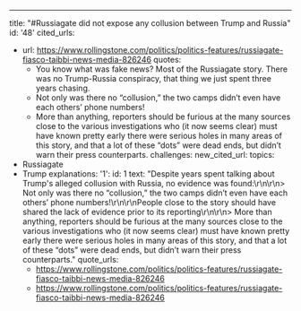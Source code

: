 ---
title: "#Russiagate did not expose any collusion between Trump and Russia"
id: '48'
cited_urls:
- url: https://www.rollingstone.com/politics/politics-features/russiagate-fiasco-taibbi-news-media-826246
  quotes:
  - You know what was fake news? Most of the Russiagate story. There was no Trump-Russia
    conspiracy, that thing we just spent three years chasing.
  - Not only was there no “collusion,” the two camps didn’t even have each others’
    phone numbers!
  - More than anything, reporters should be furious at the many sources close to the
    various investigations who (it now seems clear) must have known pretty early there
    were serious holes in many areas of this story, and that a lot of these “dots”
    were dead ends, but didn’t warn their press counterparts.
  challenges: 
new_cited_url: 
topics:
- Russiagate
- Trump
explanations:
  '1':
    id: 1
    text: "Despite years spent talking about Trump's alleged collusion with Russia,
      no evidence was found:\r\n\r\n> Not only was there no “collusion,” the two camps
      didn’t even have each others’ phone numbers!\r\n\r\nPeople close to the story
      should have shared the lack of evidence prior to its reporting\r\n\r\n> More
      than anything, reporters should be furious at the many sources close to the
      various investigations who (it now seems clear) must have known pretty early
      there were serious holes in many areas of this story, and that a lot of these
      “dots” were dead ends, but didn’t warn their press counterparts."
    quote_urls:
    - https://www.rollingstone.com/politics/politics-features/russiagate-fiasco-taibbi-news-media-826246
    - https://www.rollingstone.com/politics/politics-features/russiagate-fiasco-taibbi-news-media-826246
